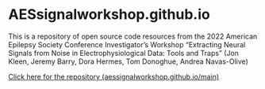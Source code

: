 # AESsignalworkshop.github.io

This is a repository of open source code resources from the 2022 American Epilepsy Society Conference Investigator’s Workshop “Extracting Neural Signals from Noise in Electrophysiological Data: Tools and Traps” (Jon Kleen, Jeremy Barry, Dora Hermes, Tom Donoghue, Andrea Navas-Olive)

   [Click here for the repository (aessignalworkshop.github.io/main)](http://aessignalworkshop.github.io/main)
